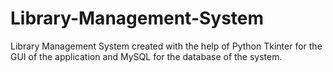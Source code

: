 # Library-Management-System
Library Management System created with the help of Python Tkinter for the GUI of the application and MySQL for the database of the system. 
